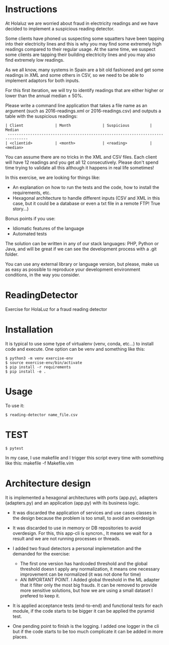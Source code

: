 # Instructions

At Holaluz we are worried about fraud in electricity readings and we have decided to implement a suspicious reading detector.

Some clients have phoned us suspecting some squatters have been tapping into their electricity lines and this is why you may find some extremely high readings compared to their regular usage.
At the same time, we suspect some clients are tapping their building electricity lines and you may also find extremely low readings.

As we all know, many systems in Spain are a bit old fashioned and get some readings in XML and some others in CSV, so we need to be able to implement adaptors for both inputs.

For this first iteration, we will try to identify readings that are either higher or lower than the annual median ± 50%.

Please write a command line application that takes a file name as an argument (such as 2016-readings.xml or 2016-readings.csv) and outputs a table with the suspicious readings:
```
| Client              | Month              | Suspicious         | Median
 -------------------------------------------------------------------------------
| <clientid>          | <month>            | <reading>          | <median>
````

You can assume there are no tricks in the XML and CSV files. Each client will have 12 readings and you get all 12 consecutively. Please don't spend time trying to validate all this although it happens in real life sometimes!

In this exercise, we are looking for things like:

   - An explanation on how to run the tests and the code, how to install the requirements, etc.
   - Hexagonal architecture to handle different inputs (CSV and XML in this case, but it could be a database or even a txt file in a remote FTP! True story...)

 Bonus points if you use:
   - Idiomatic features of the language
   - Automated tests

The solution can be written in any of our stack languages: PHP, Python or Java, and will be great if we can see the development process with a .git folder.

You can use any external library or language version, but please, make us as easy as possible to reproduce your development environment conditions, in the way you consider.


# ReadingDetector

Exercise for HolaLuz for a fraud reading detector


# Installation

It is typical to use some type of virtualenv (venv, conda, etc...) to install code and execute. One option can be venv and something like this:

    $ python3 -m venv exercise-env
    $ source exercise-env/bin/activate
    $ pip install -r requirements
    $ pip install -e .

# Usage

To use it:

    $ reading-detector name_file.csv

# TEST

    $ pytest

In my case, I use makefile and I trigger this script every time with something like this: makefile -f Makefile.vim

# Architecture design

It is implemented a  hexagonal architectures  with ports (app.py), adapters (adapters.py) and an application (app.py) with its business logic.

- It was discarded the application of services and use cases classes in the design because the problem is too small, to avoid an overdesign
- It was discarded to use in memory or DB repositories to avoid overdesign. For this, this app-cli is syncron., It means we wait for a result and we are not running
processes or threads.

- I added two fraud detectors a personal implemetation and the demanded for the exercise:
	- The first one version  has hardcoded threshold and the global threshold doesn t apply any normalization, it means one necessary improvement can be normalized (it was not done for time)
	- AN IMPORTANT POINT. I Added global threshold in the ML adapter that it filter only the most big frauds. It can be removed to provide more sensitive solutions, but how we are using a small dataset I prefered to keep it.
- It is applied acceptance tests (end-to-end) and functional tests for each module, if the code starts to be bigger it can be applied the pyramid test.
- One pending point to finish is the logging. I added one logger in the cli but if the code starts to be too much complicate it can be added in more places.
